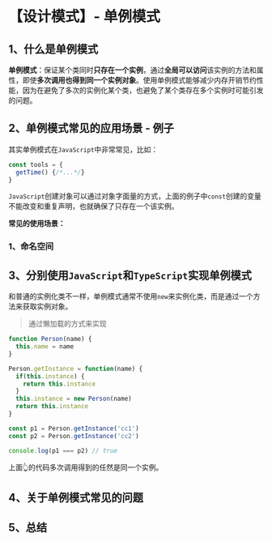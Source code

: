 # 【设计模式】- 单例模式

## 1、什么是单例模式

**单例模式**：保证某个类同时**只存在一个实例**，通过**全局可以访问**该实例的方法和属性，即使**多次调用也得到同一个实例对象**。使用单例模式能够减少内存开销节约性能，因为在避免了多次的实例化某个类，也避免了某个类存在多个实例时可能引发的问题。

## 2、单例模式常见的应用场景 - 例子

其实单例模式在`JavaScript`中非常常见，比如：
```js
const tools = {
  getTime() {/*...*/}
}
```

`JavaScript`创建对象可以通过对象字面量的方式，上面的例子中`const`创建的变量不能改变和重复声明，也就确保了只存在一个该实例。

**常见的使用场景：**

### 1、命名空间

## 3、分别使用`JavaScript`和`TypeScript`实现单例模式

和普通的实例化类不一样，单例模式通常不使用`new`来实例化类，而是通过一个方法来获取实例对象。

> 通过懒加载的方式来实现

```js
function Person(name) {
  this.name = name
}

Person.getInstance = function(name) {
  if(this.instance) {
    return this.instance
  }
  this.instance = new Person(name)
  return this.instance
}

const p1 = Person.getInstance('cc1')
const p2 = Person.getInstance('cc2')

console.log(p1 === p2) // true
```
上面👆的代码多次调用得到的任然是同一个实例。

> 

## 4、关于单例模式常见的问题


## 5、总结

